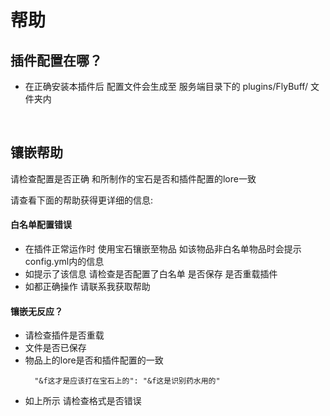 # 帮助

## 插件配置在哪？

- 在正确安装本插件后 配置文件会生成至 服务端目录下的 plugins/FlyBuff/ 文件夹内

<br />

## 镶嵌帮助

请检查配置是否正确 和所制作的宝石是否和插件配置的lore一致

请查看下面的帮助获得更详细的信息:

#### 白名单配置错误

- 在插件正常运作时 使用宝石镶嵌至物品 如该物品非白名单物品时会提示config.yml内的信息
- 如提示了该信息 请检查是否配置了白名单 是否保存 是否重载插件
- 如都正确操作 请联系我获取帮助

#### 镶嵌无反应？

- 请检查插件是否重载
- 文件是否已保存
- 物品上的lore是否和插件配置的一致
  ```
    "&f这才是应该打在宝石上的": "&f这是识别药水用的"
  ```
- 如上所示 请检查格式是否错误

<br />

